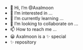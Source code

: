 - 👋 Hi, I’m @Axalmoon
- 👀 I’m interested in ...
- 🌱 I’m currently learning ...
- 💞️ I’m looking to collaborate on ...
- 📫 How to reach me ...
- 😀 Axalmoon is a ✨ special 
- ✨ repository
<!---
Axalmoon/Axalmoon is a ✨ special ✨ repository because its `README.md` (this file) appears on your GitHub profile.
You can click the Preview link to take a look at your changes.
--->



